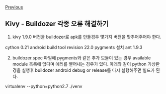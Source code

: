 [Previous](..)
## Kivy - Buildozer 각종 오류 해결하기
1. kivy 1.9.0 버전을 buildozer로 apk를 만들경우 몇가지 버전을 맞추어주어야 한다.

cython 0.21
android build tool revision 22.0
pygments 설치
ant 1.9.3

2. buildozer.spec 파일에 pygments와 같은 추가 모듈이 있는 경우 available module 목록에 없다며 에러를 뱉어내는 경우가 있다.
아래와 같이 python 가상환경을 실행후 buildozer android debug or release를 다시 실행해주면 빌드가 된다.

virtualenv --python=python2.7 ./venv